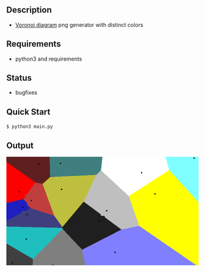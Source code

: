 ## Description
- [Voronoi diagram](https://en.wikipedia.org/wiki/Voronoi_diagram) png generator with distinct colors

## Requirements
- python3 and requirements

## Status
- bugfixes

## Quick Start
```console
$ python3 main.py
```

## Output
<div align="left"><img src="https://raw.githubusercontent.com/loop614/pvoronoi/main/output.png" alt="output"/></div>
